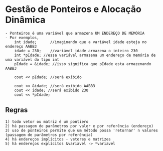 # Gestão de Ponteiros e Alocação Dinâmica

    - Ponteiros é uma variável que armazena UM ENDEREÇO DE MEMÓRIA
    - Por exemplos,
        int idade;      //imaginando que a variável idade esteja no endereço AABB3
        idade = 230;    //variável idade armazena o inteiro 230
        int *pIdade; //essa variável armazena um endereço de memória de uma variável do tipo int
        pIdade = &idade; //isso significa que pIdade esta armazenando AABB3

        cout << pIdade; //será exibido 
        
        cout << &idade; //será exibido AABB3
        cout << idade; //será exibido 230
        cout << *pIdade;

## Regras
    1) todo vetor ou matriz é um pontiero
    2) há passagem de parâmetros por valor e por referência (endereço)
    3) uso de ponteiros permite que um método possa 'retornar' n valores (passagem de parâmetros por referência)
    4) há endereços implícitos - vetores e matrizes
    5) há endereços explícitos &variavel -> *variavel


